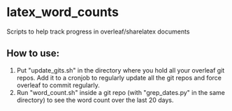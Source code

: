 # latex_word_counts
Scripts to help track progress in overleaf/sharelatex documents


## How to use:

1. Put "update_gits.sh" in the directory where you hold all your overleaf git repos. Add it to a cronjob to regularly update all the git repos and force overleaf to commit regularly.
2. Run "word_count.sh" inside a git repo (with "grep_dates.py" in the same directory) to see the word count over the last 20 days.
